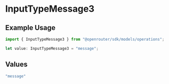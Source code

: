 # InputTypeMessage3

## Example Usage

```typescript
import { InputTypeMessage3 } from "@openrouter/sdk/models/operations";

let value: InputTypeMessage3 = "message";
```

## Values

```typescript
"message"
```